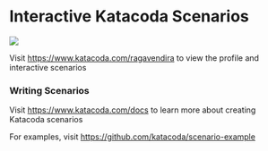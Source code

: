 # Interactive Katacoda Scenarios

[![](http://shields.katacoda.com/katacoda/ragavendira/count.svg)](https://www.katacoda.com/ragavendira "Get your profile on Katacoda.com")

Visit https://www.katacoda.com/ragavendira to view the profile and interactive scenarios

### Writing Scenarios
Visit https://www.katacoda.com/docs to learn more about creating Katacoda scenarios

For examples, visit https://github.com/katacoda/scenario-example
